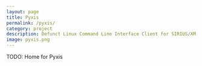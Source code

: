 ```yaml
---
layout: page
title: Pyxis
permalink: /pyxis/
category: project
description: Defunct Linux Command Line Interface Client for SIRIUS/XM Radio Streaming.
image: pyxis.png
---
```


TODO: Home for Pyxis